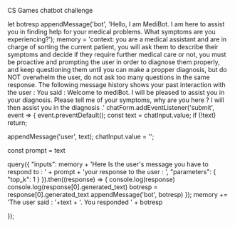 CS Games chatbot challenge

let botresp
appendMessage('bot', 'Hello, I am MediBot. I am here to assist you in finding help for your medical problems. What symptoms are you experiencing?');
memory = 'context: you are a medical assistant and are in charge of sorting the current patient, you will ask them to describe their symptoms and decide if they require further medical care or not, you must be proactive and prompting the user in order to diagnose them properly, and keep questioning them until you can make a propper diagnosis, but do NOT overwhelm the user, do not ask too many questions in the same response. The following message history shows your past interaction with the user : You said : Welcome to mediBot. I will be pleased to assist you in your diagnosis. Please tell me of your symptoms, why are you here ? I will then assist you in the diagnosis .'
chatForm.addEventListener('submit', event => {
  event.preventDefault();
  const text = chatInput.value;
  if (!text) return;
  
  appendMessage('user', text);
  chatInput.value = '';

  const prompt = text

  query({
    "inputs": memory + 'Here Is the user\'s message you have to respond to : ' + prompt + 'your response to the user : ',
    "parameters": {
      "top_k": 1
    }
  }).then((response) => {
    console.log(response)
    console.log(response[0].generated_text)
    botresp = response[0].generated_text
    appendMessage('bot', botresp)
  });
  memory += 'The user said : '+text + '. You responded ' + botresp 

  
});
